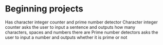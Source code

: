 # Beginning projects
Has character integer counter and prime number detector
Character integer counter asks the user to input a sentence and outputs how many characters, spaces and numbers there are
Prime number detectors asks the user to input a number and outputs whether it is prime or not
